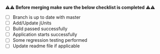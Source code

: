 ⚠️⚠️  **Before merging make sure the below checklist is completed** ⚠️⚠️

- [ ] Branch is up to date with master
- [ ] Add/Update jUnits
- [ ] Build passed successfully
- [ ] Application starts successfully
- [ ] Some regression testing performed
- [ ] Update readme file if applicable

